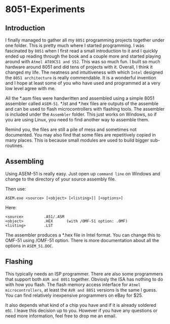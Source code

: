 # 8051-Experiments

## Introduction

I finally managed to gather all my ```8051``` programming projects together under one folder. This is pretty much where I started programming. I was fascinated by ```8051``` when I first read a small introduction to it and I quickly ended up reading through the book and a couple more and started playing around with ```Atmel AT89C51 and S52```. This was so much fun. I built so much hardware around 8051 and did tens of projects with it. Overall, I think it changed my life. The neatness and intuitiveness with which ```Intel``` designed the ```8051 architecture``` is really commendable. It is a wonderful invention and I hope at least some of you who have used and programmed at a very low level agree with me.

All the *.asm files were handwritten and assembled using a simple 8051 assembler called ```ASEM-51```. *.lst and *.hex files are outputs of the assemble and can be used to flash microcontrollers with flashing tools. The assembler is included under the ```Assembler``` folder. This just works on Windows, so if you are using Linux, you need to find another way to assemble them.

Remind you, the files are still a pile of mess and sometimes not documented. You may also find that some files are repetitively copied in many places. This is because small modules are used to build bigger sub-routines.


## Assembling

Using ASEM-51 is really easy. Just open up ```command line``` on Windows and change to the directory of your source assembly file.

Then use:
```
ASEM.exe <source> [<object> [<listing>]] [<options>]
```
Here:
```
<source>         .A51/.ASM
<object>         .HEX      (with /OMF-51 option: .OMF)
<listing>        .LST
```

The assembler produces a *.hex file in Intel format. You can change this to OMF-51 using /OMF-51 option. There is more documentation about all the options in ```ASEM_51.DOC```.


## Flashing

This typically needs an ISP programmer. There are also some programmers that support both ```AVR and 8051``` together. Obviosly the ISA has nothing to do with how you flash. The flash memory access interface for ```Atmel microcontrollers```, at least the ```AVR and 8051``` versions is the same I guess. You can find relatively inexpensive programmers on eBay for $25.

It also depends what kind of a chip you have and if it is already soldered etc. I leave this decision up to you. However if you have any questions or need more information, feel free to drop me an email.
